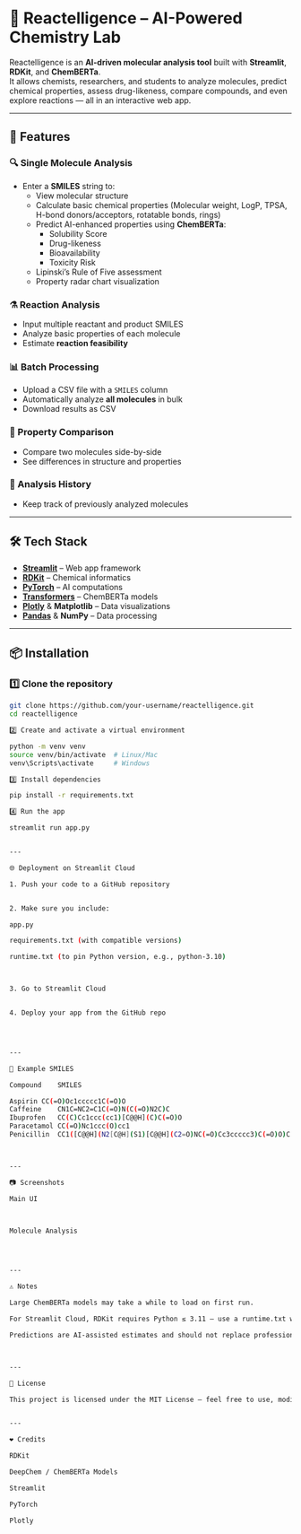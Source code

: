 # 🧪 Reactelligence – AI-Powered Chemistry Lab

Reactelligence is an **AI-driven molecular analysis tool** built with **Streamlit**, **RDKit**, and **ChemBERTa**.  
It allows chemists, researchers, and students to analyze molecules, predict chemical properties, assess drug-likeness, compare compounds, and even explore reactions — all in an interactive web app.

---

## 🚀 Features

### 🔍 Single Molecule Analysis
- Enter a **SMILES** string to:
  - View molecular structure
  - Calculate basic chemical properties (Molecular weight, LogP, TPSA, H-bond donors/acceptors, rotatable bonds, rings)
  - Predict AI-enhanced properties using **ChemBERTa**:
    - Solubility Score
    - Drug-likeness
    - Bioavailability
    - Toxicity Risk
  - Lipinski’s Rule of Five assessment
  - Property radar chart visualization

### ⚗️ Reaction Analysis
- Input multiple reactant and product SMILES
- Analyze basic properties of each molecule
- Estimate **reaction feasibility**

### 📊 Batch Processing
- Upload a CSV file with a `SMILES` column
- Automatically analyze **all molecules** in bulk
- Download results as CSV

### 🔀 Property Comparison
- Compare two molecules side-by-side
- See differences in structure and properties

### 📜 Analysis History
- Keep track of previously analyzed molecules

---

## 🛠 Tech Stack

- **[Streamlit](https://streamlit.io/)** – Web app framework
- **[RDKit](https://www.rdkit.org/)** – Chemical informatics
- **[PyTorch](https://pytorch.org/)** – AI computations
- **[Transformers](https://huggingface.co/transformers/)** – ChemBERTa models
- **[Plotly](https://plotly.com/)** & **Matplotlib** – Data visualizations
- **[Pandas](https://pandas.pydata.org/)** & **NumPy** – Data processing

---

## 📦 Installation

### 1️⃣ Clone the repository
```bash
git clone https://github.com/your-username/reactelligence.git
cd reactelligence

2️⃣ Create and activate a virtual environment

python -m venv venv
source venv/bin/activate  # Linux/Mac
venv\Scripts\activate     # Windows

3️⃣ Install dependencies

pip install -r requirements.txt

4️⃣ Run the app

streamlit run app.py


---

🌐 Deployment on Streamlit Cloud

1. Push your code to a GitHub repository


2. Make sure you include:

app.py

requirements.txt (with compatible versions)

runtime.txt (to pin Python version, e.g., python-3.10)



3. Go to Streamlit Cloud


4. Deploy your app from the GitHub repo




---

📄 Example SMILES

Compound	SMILES

Aspirin	CC(=O)Oc1ccccc1C(=O)O
Caffeine	CN1C=NC2=C1C(=O)N(C(=O)N2C)C
Ibuprofen	CC(C)Cc1ccc(cc1)[C@@H](C)C(=O)O
Paracetamol	CC(=O)Nc1ccc(O)cc1
Penicillin	CC1([C@@H](N2[C@H](S1)[C@@H](C2=O)NC(=O)Cc3ccccc3)C(=O)O)C



---

📷 Screenshots

Main UI



Molecule Analysis




---

⚠️ Notes

Large ChemBERTa models may take a while to load on first run.

For Streamlit Cloud, RDKit requires Python ≤ 3.11 — use a runtime.txt with python-3.10.

Predictions are AI-assisted estimates and should not replace professional chemical analysis.



---

📜 License

This project is licensed under the MIT License – feel free to use, modify, and share.


---

❤️ Credits

RDKit

DeepChem / ChemBERTa Models

Streamlit

PyTorch

Plotly
